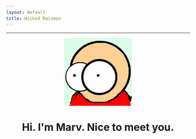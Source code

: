 ```yaml
---
layout: default
title: Wicked Rainman
---
```

__________________

<p align="center" >
  <img src="/pictures/marv.png">
</p>

<center>
  <h1>Hi. I'm Marv. Nice to meet you.</h1>
</center>


